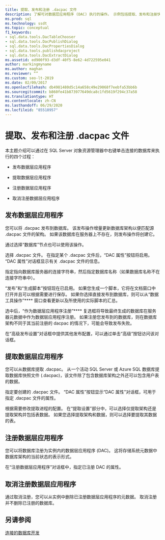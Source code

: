 ```yaml
---
title: 提取、发布和注册 .dacpac 文件
description: 了解可对数据层应用程序 (DAC) 执行的操作。 示例包括提取、发布和注册快照 (.dacpac) 文件。
ms.prod: sql
ms.technology: ssdt
ms.topic: conceptual
f1_keywords:
- sql.data.tools.DacTableChooser
- sql.data.tools.DacPublishDialog
- sql.data.tools.DacPropertiesDialog
- sql.data.tools.publishdacproject
- sql.data.tools.DacExtractDialog
ms.assetid: ed900f93-d3df-40f5-8e62-4d722595e041
author: markingmyname
ms.author: maghan
ms.reviewer: “”
ms.custom: seo-lt-2019
ms.date: 02/09/2017
ms.openlocfilehash: db4981480d5c14a658c49e29068f7eebfa53bb6b
ms.sourcegitcommit: b860fe41b873977649dca8c1fd5619f294c37a58
ms.translationtype: HT
ms.contentlocale: zh-CN
ms.lasthandoff: 06/29/2020
ms.locfileid: "85518957"
---
```

# <a name="extract-publish-and-register-dacpac-files"></a>提取、发布和注册 .dacpac 文件

本主题介绍可以通过在 SQL Server 对象资源管理器中右键单击连接的数据库来执行的四个过程：  
  
-   发布数据层应用程序  
  
-   提取数据层应用程序  
  
-   注册数据层应用程序  
  
-   取消注册数据层应用程序  
  
## <a name="publish-data-tier-application"></a>发布数据层应用程序  
您可以将 .dacpac 发布到数据库。 该发布操作增量更新数据库架构以便匹配源 .dacpac 文件的架构。 如果该数据库在服务器上不存在，则发布操作将创建它。  
  
通过选择“数据库”节点也可以使用该操作。  
  
选择 .dacpac 文件。 在指定某个 .dacpac 文件后，“DAC 属性”按钮将启用。 “DAC 属性”对话框显示有关 .dacpac 文件的信息。  
  
指定指向数据库服务器的连接字符串，然后指定数据库名称（如果数据库名称不在连接字符串中）。  
  
“发布”和“生成脚本”按钮现在已启用。 如果您生成一个脚本，它将在文档窗口中打开并且可以根据需要进行保存。 如果你选择直接发布到数据库，则可以从“数据工具操作”**** 窗口查看更新以及所使用的实际脚本的汇总。  
  
选中后，“作为数据层应用程序注册”**** 复选框将导致最终生成的数据库在服务器元数据中作为数据层应用程序注册。 如果注册您发布到的数据库，则在数据库架构不同于其当前注册的 dacpac 的情况下，可能会导致发布失败。  
  
在“高级发布设置”对话框中提供其他发布配置，可以通过单击“高级”按钮访问该对话框。  
  
## <a name="extract-data-tier-application"></a>提取数据层应用程序  
您可以从数据库提取 .dacpac。 从一个活动 SQL Server 或 Azure SQL 数据库提取数据库快照文件 (.dacpac)，该文件除了包含数据库架构之外还可以包含用户表的数据。  
  
指定要创建的 .dacpac 文件。 “DAC 属性”按钮显示“DAC 属性”对话框，可用于指定 .dacpac 文件的属性。  
  
根据需要修改提取进程的配置。 在“提取设置”部分中，可以选择仅提取架构还是提取架构并包括表数据。 如果您选择提取架构和数据，则可以选择要提取其数据的表。  
  
## <a name="register-data-tier-application"></a>注册数据层应用程序  
您可以将数据库注册为实例内的数据层应用程序 (DAC)。 这将存储系统元数据中数据库架构的当前状态的表示形式。  
  
在“注册数据层应用程序”对话框中，指定已注册 DAC 的属性。  
  
## <a name="unregister-data-tier-application"></a>取消注册数据层应用程序  
通过取消注册，您可以从实例中删除已注册数据层应用程序的元数据。 取消注册并不删除已注册的数据库。  
  
## <a name="see-also"></a>另请参阅  
[连接的数据库开发](../ssdt/connected-database-development.md)  
  
